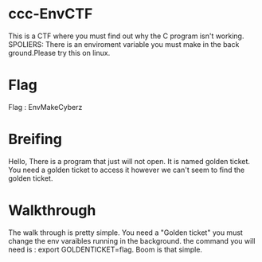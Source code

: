 # ccc-EnvCTF

This is a CTF where you must find out why the C program isn't working. SPOLIERS: There is an enviroment variable you must make in the back ground.Please try this on linux.

# Flag

Flag : EnvMakeCyberz

# Breifing 

Hello, There is a program that just will not open. It is named golden ticket. You need a golden ticket to access it however we can't seem to find the golden ticket. 

# Walkthrough 

The walk through is pretty simple.
You need a "Golden ticket"
you must change the env varaibles running in the background.
the command you will need is : export GOLDENTICKET=flag.
Boom is that simple. 
